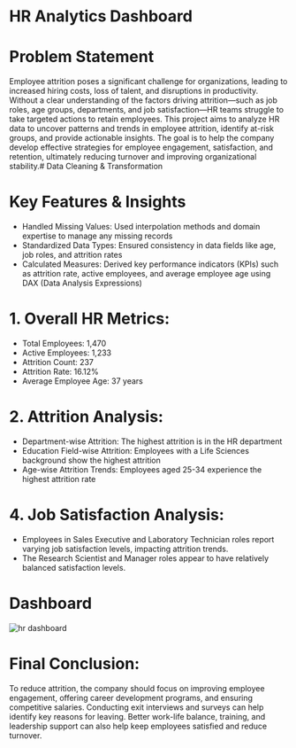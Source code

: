 # HR Analytics Dashboard 
# Problem Statement
Employee attrition poses a significant challenge for organizations, leading to increased hiring costs, loss of talent, and disruptions in productivity. Without a clear understanding of the factors driving attrition—such as job roles, age groups, departments, and job satisfaction—HR teams struggle to take targeted actions to retain employees. This project aims to analyze HR data to uncover patterns and trends in employee attrition, identify at-risk groups, and provide actionable insights. The goal is to help the company develop effective strategies for employee engagement, satisfaction, and retention, ultimately reducing turnover and improving organizational stability.# Data Cleaning & Transformation

# Key Features & Insights
* Handled Missing Values: Used interpolation methods and domain expertise to manage any missing records
* Standardized Data Types: Ensured consistency in data fields like age, job roles, and attrition rates
* Calculated Measures: Derived key performance indicators (KPIs) such as attrition rate, active employees, and average employee age using DAX (Data Analysis Expressions)

# 1. Overall HR Metrics:
* Total Employees: 1,470
* Active Employees: 1,233
* Attrition Count: 237
* Attrition Rate: 16.12%
* Average Employee Age: 37 years
# 2. Attrition Analysis:
* Department-wise Attrition: The highest attrition is in the HR department
* Education Field-wise Attrition: Employees with a Life Sciences background show the highest attrition
* Age-wise Attrition Trends: Employees aged 25-34 experience the highest attrition rate
# 4. Job Satisfaction Analysis:
* Employees in Sales Executive and Laboratory Technician roles report varying job satisfaction levels, impacting attrition trends.
* The Research Scientist and Manager roles appear to have relatively balanced satisfaction levels.
# Dashboard
![hr dashboard](https://github.com/user-attachments/assets/70ae7c9a-fecb-4567-a0af-c303102a4e17)
# Final Conclusion:
To reduce attrition, the company should focus on improving employee engagement, offering career development programs, and ensuring competitive salaries. Conducting exit interviews and surveys can help identify key reasons for leaving. Better work-life balance, training, and leadership support can also help keep employees satisfied and reduce turnover.


